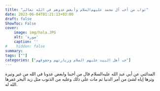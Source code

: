 ```yaml
---
title: "ثواب من أحب آل محمد عليهم‌السلام وأبغض عدوهم في الله تعالى"
date: 2023-06-04T01:21:13+03:00
draft: false
ShowToc: False
cover:
    image: img/hala.JPG
    alt: 'صورة'
    caption: ''
#    hidden: false
summary: 
tags: [""]
categories: ["حب أهل البيت عليهم السلام وزيارتهم وحقوقهم"]
---
```

المدائني عن أبي عبد الله عليه‌السلام قال من أحبنا
وابغض عدونا في الله من غير وتيرة وترها إياه لشئ من أمر الدنيا ثم
مات على ذلك وعليه من الذنوب مثل زبد البحر غفرها الله له.



